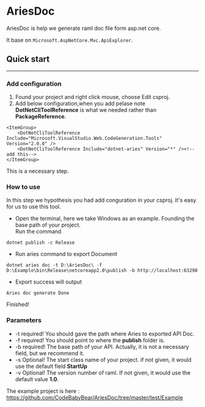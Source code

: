 # AriesDoc

AriesDoc is help we generate raml doc file form asp.net core.

It base on ```Microsoft.AspNetCore.Mvc.ApiExplorer```.


## Quick start
<hr>

### Add configuration
1. Found your project and right click mouse, choose Edit csproj.
2. Add below configuration,when you add pelase note <b>DotNetCliToolReference</b> is what we needed rather than <b>PackageReference</b>.
```
<ItemGroup>
    <DotNetCliToolReference Include="Microsoft.VisualStudio.Web.CodeGeneration.Tools" Version="2.0.0" />
    <DotNetCliToolReference Include="dotnet-aries" Version="*" /><!--add this-->
</ItemGroup>
```
This is a necessary step.

### How to use 
In this step we hypothesis you had add conguration in your csproj. It's easy for us to use this tool.<br>
- Open the terminal, here we take Windows as an example. Founding the base path of your project.<br>
Run the command
```
dotnet publish -c Release
```
- Run aries command to export Document
```
dotnet aries doc -t D:\AriesDoc\ -f D:\Example\bin\Release\netcoreapp2.0\publish -b http://localhost:63298
```
- Export success will output
```
Aries doc generate Done
```
Finished!

### Parameters 
 - -t required! You should gave the path where Aries to exported API Doc.
 - -f required! You should point to where the <b>publish</b> folder is.
 - -b required! The base path of your API. Actually, it is not a necessary field, but we recommend it. 
 - -s Optional! The start class name of your project. if not given, it would use the default field <b>StartUp</b>
 - -v Optional! The version number of raml. If not given, it would use the default value <b>1.0</b>.

The example project is here : https://github.com/CodeBabyBear/AriesDoc/tree/master/test/Example

